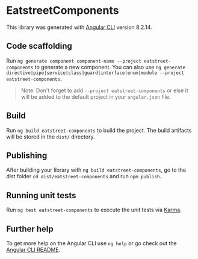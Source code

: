 # EatstreetComponents

This library was generated with [Angular CLI](https://github.com/angular/angular-cli) version 8.2.14.

## Code scaffolding

Run `ng generate component component-name --project eatstreet-components` to generate a new component. You can also use `ng generate directive|pipe|service|class|guard|interface|enum|module --project eatstreet-components`.
> Note: Don't forget to add `--project eatstreet-components` or else it will be added to the default project in your `angular.json` file. 

## Build

Run `ng build eatstreet-components` to build the project. The build artifacts will be stored in the `dist/` directory.

## Publishing

After building your library with `ng build eatstreet-components`, go to the dist folder `cd dist/eatstreet-components` and run `npm publish`.

## Running unit tests

Run `ng test eatstreet-components` to execute the unit tests via [Karma](https://karma-runner.github.io).

## Further help

To get more help on the Angular CLI use `ng help` or go check out the [Angular CLI README](https://github.com/angular/angular-cli/blob/master/README.md).

